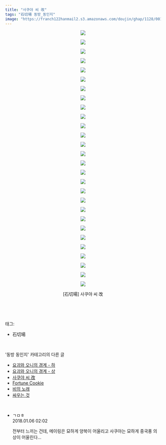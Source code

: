 ```yaml
---
title: "사쿠야 씨 改"
tags: "石切場 동방_동인지"
image: "https://franch122hanmail2.s3.amazonaws.com/doujin/ghap/1128/001.jpg"
---
```

<div class="article">
<p style="text-align: center; clear: none; float: none;"><img src="{{ site.imgserver6 }}/ghap/1128/001.jpg"/></p>
<p style="text-align: center; clear: none; float: none;"><img src="{{ site.imgserver6 }}/ghap/1128/002.jpg"/></p>
<p style="text-align: center; clear: none; float: none;"><img src="{{ site.imgserver6 }}/ghap/1128/003.jpg"/></p>
<p style="text-align: center; clear: none; float: none;"><img src="{{ site.imgserver6 }}/ghap/1128/004.jpg"/></p>
<p style="text-align: center; clear: none; float: none;"><img src="{{ site.imgserver6 }}/ghap/1128/005.jpg"/></p>
<p style="text-align: center; clear: none; float: none;"><img src="{{ site.imgserver6 }}/ghap/1128/006.jpg"/></p>
<p style="text-align: center; clear: none; float: none;"><img src="{{ site.imgserver6 }}/ghap/1128/007.jpg"/></p>
<p style="text-align: center; clear: none; float: none;"><img src="{{ site.imgserver6 }}/ghap/1128/008.jpg"/></p>
<p style="text-align: center; clear: none; float: none;"><img src="{{ site.imgserver6 }}/ghap/1128/009.jpg"/></p>
<p style="text-align: center; clear: none; float: none;"><img src="{{ site.imgserver6 }}/ghap/1128/010.jpg"/></p>
<p style="text-align: center; clear: none; float: none;"><img src="{{ site.imgserver6 }}/ghap/1128/011.jpg"/></p>
<p style="text-align: center; clear: none; float: none;"><img src="{{ site.imgserver6 }}/ghap/1128/012.jpg"/></p>
<p style="text-align: center; clear: none; float: none;"><img src="{{ site.imgserver6 }}/ghap/1128/013.jpg"/></p>
<p style="text-align: center; clear: none; float: none;"><img src="{{ site.imgserver6 }}/ghap/1128/014.jpg"/></p>
<p style="text-align: center; clear: none; float: none;"><img src="{{ site.imgserver6 }}/ghap/1128/015.jpg"/></p>
<p style="text-align: center; clear: none; float: none;"><img src="{{ site.imgserver6 }}/ghap/1128/016.jpg"/></p>
<p style="text-align: center; clear: none; float: none;"><img src="{{ site.imgserver6 }}/ghap/1128/017.jpg"/></p>
<p style="text-align: center; clear: none; float: none;"><img src="{{ site.imgserver6 }}/ghap/1128/018.jpg"/></p>
<p style="text-align: center; clear: none; float: none;"><img src="{{ site.imgserver6 }}/ghap/1128/019.jpg"/></p>
<p style="text-align: center; clear: none; float: none;"><img src="{{ site.imgserver6 }}/ghap/1128/020.jpg"/></p>
<p style="text-align: center; clear: none; float: none;"><img src="{{ site.imgserver6 }}/ghap/1128/021.jpg"/></p>
<p style="text-align: center; clear: none; float: none;"><img src="{{ site.imgserver6 }}/ghap/1128/022.jpg"/></p>
<p style="text-align: center; clear: none; float: none;"><img src="{{ site.imgserver6 }}/ghap/1128/023.jpg"/></p>
<p style="text-align: center; clear: none; float: none;"><img src="{{ site.imgserver6 }}/ghap/1128/024.jpg"/></p>
<p style="text-align: center; clear: none; float: none;"><img src="{{ site.imgserver6 }}/ghap/1128/025.jpg"/></p>
<p style="text-align: center; clear: none; float: none;"><img src="{{ site.imgserver6 }}/ghap/1128/026.jpg"/></p>
<p style="text-align: center; clear: none; float: none;"><img src="{{ site.imgserver6 }}/ghap/1128/027.jpg"/></p>
<p style="text-align: center; clear: none; float: none;"><img src="{{ site.imgserver6 }}/ghap/1128/028.jpg"/></p>
<p style="text-align: center; clear: none; float: none;">[石切場] 사쿠야 씨 改</p>
<p><br/></p>
</div><br/>
<div class="tagTrail">
<p>태그: </p>
<ul>
<li>石切場</li>
</ul>
</div><br/>
<div class="another">
<p>'동방 동인지' 카테고리의 다른 글</p>
<ul>
<li><a href="/ghap_1130">요괴와 오니의 경계 - 하</a></li>
<li><a href="/ghap_1129">요괴와 오니의 경계 - 상</a></li>
<li><a href="/ghap_1128">사쿠야 씨 改</a></li>
<li><a href="/ghap_1127">Fortune Cookie</a></li>
<li><a href="/ghap_1126">비의 노래</a></li>
<li><a href="/ghap_1125">싸우는 것</a></li>
</ul>
</div><br/>
<div class="cb_module cb_fluid">
<div class="cb_wrt cb_profile">
<div class="comment">
<ul>
<li class="cb_thumb_off" id="comment15167548">
<div class="cb_comment_area">
<div class="cb_info_area">
<div class="cb_section">
<span class="cb_nick_name">ㄱㅁㅎ</span>
</div>
<div class="cb_section">
<span class="cb_date">2018.01.06 02:02 </span>
</div>
</div>
<div class="cb_dsc_comment">
<p class="cb_dsc">
											전부터 느끼는 건데, 메이링은 묘하게 양복이 어울리고 사쿠야는 묘하게 중국풍 의상이 어울린다...
										</p>
</div>
</div></li>
</ul>
</div>
</div><!-- commentList close -->
</div><br/>
